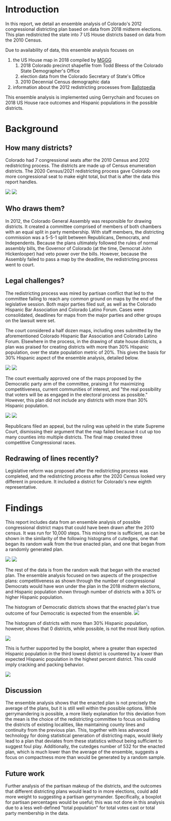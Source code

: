 # Introduction
In this report, we detail an ensemble analysis of Colorado's 2012 congressional districting plan
based on data from 2018 midterm elections. This plan redistricted the state into 7 US House
districts based on data from the 2010 Census.

Due to availability of data, this ensemble analysis focuses on
1. the US House map in 2018 compiled by [MGGG](https://github.com/mggg-states/CO-shapefiles)
    1. 2018 Colorado precinct shapefile from Todd Bleess of the Colorado State Demographer's Office
    1. election data from the Colorado Secretary of State's Office
    1. 2010 Decennial Census demographic data
1. information about the 2012 redistricting processes from
   [Ballotpedia](https://ballotpedia.org/Redistricting_in_Colorado_after_the_2010_census)

This ensemble analysis is implemented using Gerrychain and focuses on 2018 US House race outcomes
and Hispanic populations in the possible districts.

# Background
## How many districts?
Colorado had 7 congressional seats after the 2010 Census and 2012 redistricting process. The
districts are made up of Census enumeration districts. The 2020 Census/2021 redistricting process
gave Colorado one more congressional seat to make eight total, but that is after the data this
report handles.

<img src=figs/2012-congressional-districts.png/>

<img src=figs/2021-congressional-districts.png/>

## Who draws them?
In 2012, the Colorado General Assembly was responsible for drawing districts. It created a committee
comprised of members of both chambers with an equal split in party membership. With staff members,
the districting commission was a 5-5-1 split between Republicans, Democrats, and Independents.
Because the plans ultimately followed the rules of normal assembly bills, the Governor of Colorado
(at the time, Democrat John Hickenlooper) had veto power over the bills. However, because the
Assembly failed to pass a map by the deadline, the redistricting process went to court.

## Legal challenges?
The redistricting process was mired by partisan conflict that led to the committee failing to reach
any common ground on maps by the end of the legislative session. Both major parties filed suit, as
well as the Colorado Hispanic Bar Association and Colorado Latino Forum. Cases were consolidated,
deadlines for maps from the major parties and other groups on the lawsuit were set.

The court considered a half dozen maps, including ones submitted by the aforementioned Colorado
Hispanic Bar Association and Colorado Latino Forum. Elsewhere in the process, in the drawing of
state house districts, a plan was praised for creating districts with more than 30% Hispanic
population, over the state population metric of 20%. This gives the basis for 30% Hispanic aspect of
the ensemble analysis, detailed below.

<img src=figs/hispanic.png/>

<img src=figs/hispanic_cd.png/>

The court eventually approved one of the maps proposed by the Democratic party arm of the committee,
praising it for maximizing competitiveness, current communities of interest, and "the real
possibility that voters will be as engaged in the electoral process as possible." However, this plan
did not include any districts with more than 30% Hispanic population.

<img src=figs/party.png/>

<img src=figs/party_cd.png/>

Republicans filed an appeal, but the ruling was upheld in the state Supreme Court, dismissing their
argument that the map failed because it cut up too many counties into multiple districts. The final
map created three competitive Congressional races. 

## Redrawing of lines recently?
Legislative reform was proposed after the redistricting process was completed, and the redistricting
process after the 2020 Census looked very different in procedure. It included a district for
Colorado's new eighth representative.

# Findings
This report includes data from an ensemble analysis of possible congressional district maps that
could have been drawn after the 2010 census. It was run for 10,000 steps. This mixing time is
sufficient, as can be shown in the similarity of the following histograms of cutedges, one that
began its random walk from the true enacted plan, and one that began from a randomly generated plan.

<img src=figs/histogram-cutedges-from-enacted.png/>

<img src=figs/histogram-cutedges-from-random.png/>

The rest of the data is from the random walk that began with the enacted plan. The ensemble analysis
focused on two aspects of the prospective plans: competitiveness as shown through the number of
congressional Democrats would have won under the plan in the 2018 midterm elections, and Hispanic
population shown through number of districts with a 30% or higher Hispanic population.

The histogram of Democratic districts shows that the enacted plan's true outcome of four Democratic
is expected from the ensemble.
<img src=figs/histogram-democrats-clean.png/>

The histogram of districts with more than 30% Hispanic population, however, shows that 0 districts,
while possible, is not the most likely option.

<img src=figs/histogram-hispanic-clean.png/>

This is further supported by the boxplot, where a greater than expected Hispanic population in the
third lowest district is countered by a lower than expected Hispanic population in the highest
percent district. This could imply cracking and packing behavior.

<img src=figs/boxplot-hispanic-styled.png/>

## Discussion
The ensemble analysis shows that the enacted plan is not precisely the average of the plans, but it
is still well within the possible options. While gerrymandering is possible, a more likely
explanation for this deviation from the mean is the choice of the redistricting committee to focus
on building the districts of existing localities, like maintaining county lines and continuity from
the previous plan. This, together with less advanced technology for doing statistical generation of
districting maps, would likely lead to a plan that deviates from these statistics without being
sufficient to suggest foul play. Additionally, the cutedges number of 532 for the enacted plan,
which is much lower than the average of the ensemble, suggests a focus on compactness more than
would be generated by a random sample.

## Future work
Further analysis of the partisan makeup of the districts, and the outcomes that different
districting plans would lead to in more elections, could add more weight to suggesting a partisan
gerrymander. Specifically, a boxplot for partisan percentages would be useful; this was not done in
this analysis due to a less well-defined "total population" for total votes cast or total party
membership in the data.
